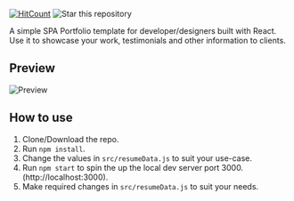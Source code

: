 [![HitCount ](http://hits.dwyl.io/kevinacquaah/React-Portfolio.svg)](http://hits.dwyl.io/kevinacquaah/React-Portfolio)
![Star this repository](https://img.shields.io/github/stars/kevinacquaah/React-Portfolio?style=social)


A simple SPA Portfolio template for developer/designers built with React. Use it to showcase your work, testimonials and other information to clients.

## Preview
![Preview](miles.png)


## How to use
1. Clone/Download the repo.
2. Run  ``` npm install ```.
3. Change the values in ```src/resumeData.js``` to suit your use-case.
4. Run ```npm start``` to spin the up the local dev server port 3000.(http://localhost:3000).
5. Make required changes in ```src/resumeData.js``` to suit your needs.

